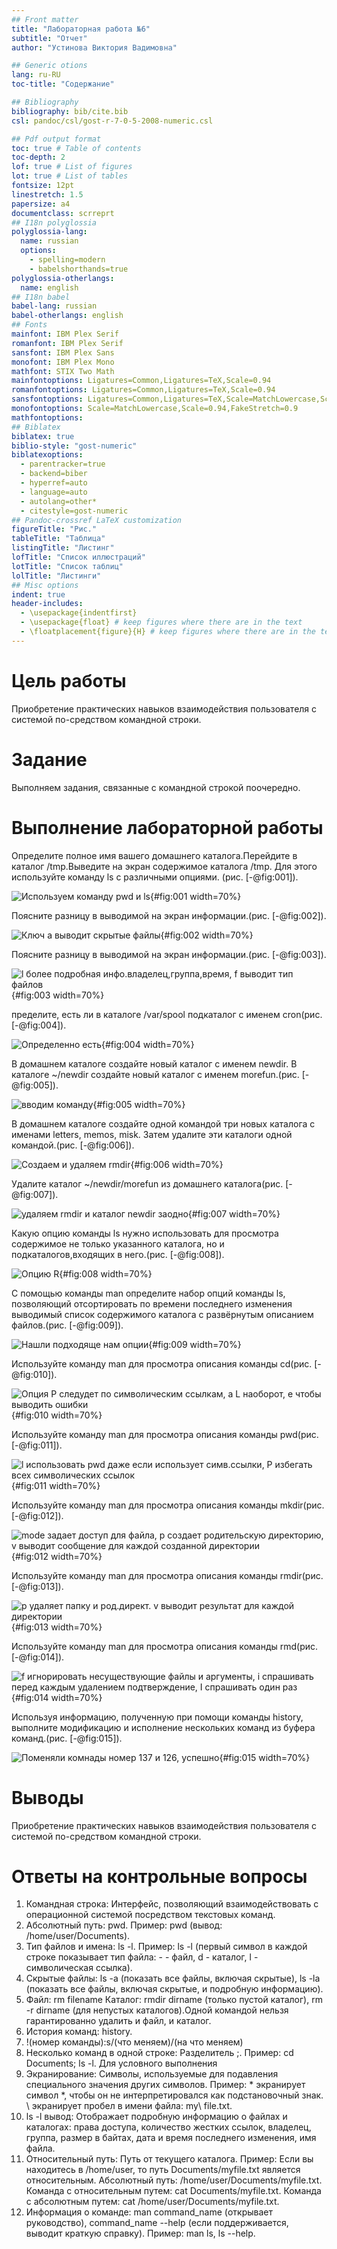 ```yaml
---
## Front matter
title: "Лабораторная работа №6"
subtitle: "Отчет"
author: "Устинова Виктория Вадимовна"

## Generic otions
lang: ru-RU
toc-title: "Содержание"

## Bibliography
bibliography: bib/cite.bib
csl: pandoc/csl/gost-r-7-0-5-2008-numeric.csl

## Pdf output format
toc: true # Table of contents
toc-depth: 2
lof: true # List of figures
lot: true # List of tables
fontsize: 12pt
linestretch: 1.5
papersize: a4
documentclass: scrreprt
## I18n polyglossia
polyglossia-lang:
  name: russian
  options:
	- spelling=modern
	- babelshorthands=true
polyglossia-otherlangs:
  name: english
## I18n babel
babel-lang: russian
babel-otherlangs: english
## Fonts
mainfont: IBM Plex Serif
romanfont: IBM Plex Serif
sansfont: IBM Plex Sans
monofont: IBM Plex Mono
mathfont: STIX Two Math
mainfontoptions: Ligatures=Common,Ligatures=TeX,Scale=0.94
romanfontoptions: Ligatures=Common,Ligatures=TeX,Scale=0.94
sansfontoptions: Ligatures=Common,Ligatures=TeX,Scale=MatchLowercase,Scale=0.94
monofontoptions: Scale=MatchLowercase,Scale=0.94,FakeStretch=0.9
mathfontoptions:
## Biblatex
biblatex: true
biblio-style: "gost-numeric"
biblatexoptions:
  - parentracker=true
  - backend=biber
  - hyperref=auto
  - language=auto
  - autolang=other*
  - citestyle=gost-numeric
## Pandoc-crossref LaTeX customization
figureTitle: "Рис."
tableTitle: "Таблица"
listingTitle: "Листинг"
lofTitle: "Список иллюстраций"
lotTitle: "Список таблиц"
lolTitle: "Листинги"
## Misc options
indent: true
header-includes:
  - \usepackage{indentfirst}
  - \usepackage{float} # keep figures where there are in the text
  - \floatplacement{figure}{H} # keep figures where there are in the text
---
```


# Цель работы

Приобретение практических навыков взаимодействия пользователя с системой по-средством командной строки.

# Задание

Выполняем задания, связанные с командной строкой поочередно.

# Выполнение лабораторной работы

Определите полное имя вашего домашнего каталога.Перейдите в каталог /tmp.Выведите на экран содержимое каталога /tmp. Для этого используйте команду ls с различными опциями. (рис. [-@fig:001]).

![Используем команду pwd и ls](image/1.jpg){#fig:001 width=70%}

Поясните разницу в выводимой на экран информации.(рис. [-@fig:002]).

![Ключ а выводит скрытые файлы](image/2.jpg){#fig:002 width=70%}

Поясните разницу в выводимой на экран информации.(рис. [-@fig:003]).

![l более подробная инфо.владелец,группа,время, f выводит тип файлов](image/3.jpg){#fig:003 width=70%}

пределите, есть ли в каталоге /var/spool подкаталог с именем cron(рис. [-@fig:004]).

![Определенно есть](image/4.jpg){#fig:004 width=70%}

В домашнем каталоге создайте новый каталог с именем newdir. В каталоге ~/newdir создайте новый каталог с именем morefun.(рис. [-@fig:005]).

![вводим команду](image/5.jpg){#fig:005 width=70%}

В домашнем каталоге создайте одной командой три новых каталога с именами letters, memos, misk. Затем удалите эти каталоги одной командой.(рис. [-@fig:006]).

![Создаем и удаляем rmdir](image/6.jpg){#fig:006 width=70%}

Удалите каталог ~/newdir/morefun из домашнего каталога(рис. [-@fig:007]).

![удаляем rmdir и каталог newdir заодно](image/7.jpg){#fig:007 width=70%}

Какую опцию команды ls нужно использовать для просмотра содержимое не только указанного каталога, но и подкаталогов,входящих в него.(рис. [-@fig:008]).

![Опцию R](image/8.jpg){#fig:008 width=70%}

С помощью команды man определите набор опций команды ls, позволяющий отсортировать по времени последнего изменения выводимый список содержимого каталога с развёрнутым описанием файлов.(рис. [-@fig:009]).

![Нашли подходяще нам опции](image/9.jpg){#fig:009 width=70%}

Используйте команду man для просмотра описания команды cd(рис. [-@fig:010]).

![Опция P следудет по символическим ссылкам, a L наоборот, е чтобы выводить ошибки](image/10.jpg){#fig:010 width=70%}

Используйте команду man для просмотра описания команды pwd(рис. [-@fig:011]).

![l использовать pwd даже если использует симв.ссылки, P избегать всех символических ссылок](image/11.jpg){#fig:011 width=70%}

Используйте команду man для просмотра описания команды mkdir(рис. [-@fig:012]).

![mode задает доступ для файла, p создает родительскую директорию, v выводит сообщение для каждой созданной директории](image/12.jpg){#fig:012 width=70%}

Используйте команду man для просмотра описания команды rmdir(рис. [-@fig:013]).

![p удаляет папку и род.директ. v выводит результат для каждой директории](image/13.jpg){#fig:013 width=70%}

Используйте команду man для просмотра описания команды rmd(рис. [-@fig:014]).

![f игнорировать несуществующие файлы и аргументы, i спрашивать перед каждым удалением подтверждение, I спрашивать один раз](image/14.jpg){#fig:014 width=70%}

Используя информацию, полученную при помощи команды history, выполните модификацию и исполнение нескольких команд из буфера команд.(рис. [-@fig:015]).

![Поменяли комнады номер 137 и 126, успешно](image/15.jpg){#fig:015 width=70%}

# Выводы

Приобретение практических навыков взаимодействия пользователя с системой по-средством командной строки.

# Ответы на контрольные вопросы

1. Командная строка: Интерфейс, позволяющий взаимодействовать с операционной системой посредством текстовых команд.
2. Абсолютный путь: pwd. Пример: pwd (вывод: /home/user/Documents).
3. Тип файлов и имена: ls -l. Пример: ls -l (первый символ в каждой строке показывает тип файла: - - файл, d - каталог, l - символическая ссылка). 
4. Скрытые файлы: ls -a (показать все файлы, включая скрытые), ls -la (показать все файлы, включая скрытые, и подробную информацию).
5. Файл: rm filename Каталог: rmdir dirname (только пустой каталог), rm -r dirname (для непустых каталогов).Одной командой нельзя гарантированно удалить и файл, и каталог.
6. История команд: history.
7. !(номер команды):s/(что меняем)/(на что меняем)
8. Несколько команд в одной строке: Разделитель ;.  Пример: cd Documents; ls -l.  Для условного выполнения
9.  Экранирование: Символы, используемые для подавления специального значения других символов. Пример: \* экранирует символ *, чтобы он не интерпретировался как подстановочный знак. \ экранирует пробел в имени файла: my\ file.txt.
10.  ls -l вывод: Отображает подробную информацию о файлах и каталогах: права доступа, количество жестких ссылок, владелец, группа, размер в байтах, дата и время последнего изменения, имя файла.
11.  Относительный путь: Путь от текущего каталога. Пример: Если вы находитесь в /home/user, то путь Documents/myfile.txt является относительным. Абсолютный путь: /home/user/Documents/myfile.txt.  Команда с относительным путем: cat Documents/myfile.txt. Команда с абсолютным путем: cat /home/user/Documents/myfile.txt.
12. Информация о команде: man command_name (открывает руководство), command_name --help (если поддерживается, выводит краткую справку). Пример: man ls, ls --help.

